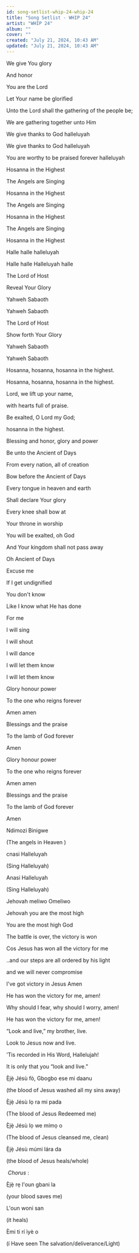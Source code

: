 ```yaml
---
id: song-setlist-whip-24-whip-24
title: "Song Setlist - WHIP 24"
artist: "WHIP 24"
album: ""
cover: ""
created: "July 21, 2024, 10:43 AM"
updated: "July 21, 2024, 10:43 AM"
---
```


We give You glory

And honor

You are the Lord

Let Your name be glorified

Unto the Lord shall the gathering of the people be;

We are gathering together unto Him

We give thanks to God halleluyah

We give thanks to God halleluyah

You are worthy to be praised forever halleluyah

Hosanna in the Highest

The Angels are Singing

Hosanna in the Highest

The Angels are Singing

Hosanna in the Highest

The Angels are Singing

Hosanna in the Highest

Halle halle halleluyah

Halle halle Halleluyah halle

The Lord of Host

Reveal Your Glory

Yahweh Sabaoth

Yahweh Sabaoth

The Lord of Host

Show forth Your Glory

Yahweh Sabaoth

Yahweh Sabaoth

Hosanna, hosanna, hosanna in the highest.

Hosanna, hosanna, hosanna in the highest.

Lord, we lift up your name,

with hearts full of praise.

Be exalted, O Lord my God;

hosanna in the highest.

Blessing and honor, glory and power

Be unto the Ancient of Days

From every nation, all of creation

Bow before the Ancient of Days

Every tongue in heaven and earth

Shall declare Your glory

Every knee shall bow at

Your throne in worship

You will be exalted, oh God

And Your kingdom shall not pass away

Oh Ancient of Days

Excuse me

If I get undignified

You don't know

Like I know what He has done

For me

I will sing

I will shout

I will dance

I will let them know

I will let them know

Glory honour power

To the one who reigns forever

Amen amen

Blessings and the praise

To the lamb of God forever

Amen

Glory honour power

To the one who reigns forever

Amen amen

Blessings and the praise

To the lamb of God forever

Amen

Ndimozi Binigwe

(The angels in Heaven )

cnasi Halleluyah

(Sing Halleluyah)

Anasi Halleluyah

(Sing Halleluyah)

Jehovah meliwo Omeliwo

Jehovah you are the most high

You are the most high God

The battle is over, the victory is won

Cos Jesus has won all the victory for me

..and our steps are all ordered by his light

and we will never compromise

I've got victory in Jesus Amen

He has won the victory for me, amen!

Why should I fear, why should I worry, amen!

He has won the victory for me, amen!

“Look and live,” my brother, live.

Look to Jesus now and live.

’Tis recorded in His Word, Hallelujah!

It is only that you “look and live.”

Ẹ̀jẹ̀ Jésù fò, Gbogbo ese mi daanu

(the blood of Jesus washed all my sins away)

Ẹ̀jẹ̀ Jésù lọ ra mi pada

(The blood of Jesus Redeemed me)

Ẹ̀jẹ̀ Jésù lọ we mímọ o

(The blood of Jesus cleansed me, clean)

Ẹ̀jẹ̀ Jésù múmi lára da

(the blood of Jesus heals/whole)

 *Chorus* :

Ẹ̀jẹ̀ rẹ l'oun gbani la

(your blood saves me)

L'oun woni san

(it heals)

Èmi ti rí ìyè o

(í Have seen The salvation/deliverance/Light)

